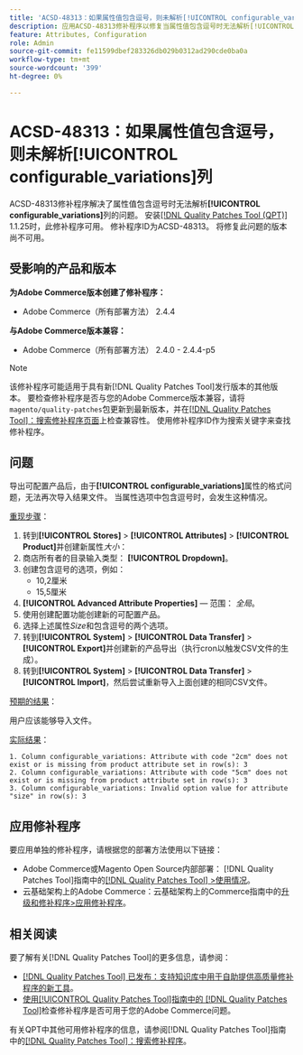 ```yaml
---
title: 'ACSD-48313：如果属性值包含逗号，则未解析[!UICONTROL configurable_variations]列'
description: 应用ACSD-48313修补程序以修复当属性值包含逗号时无法解析[!UICONTROL configurable_variations]列的Adobe Commerce问题。
feature: Attributes, Configuration
role: Admin
source-git-commit: fe11599dbef283326db029b0312ad290cde0ba0a
workflow-type: tm+mt
source-wordcount: '399'
ht-degree: 0%

---
```


# ACSD-48313：如果属性值包含逗号，则未解析&#x200B;**[!UICONTROL configurable_variations]**&#x200B;列

ACSD-48313修补程序解决了属性值包含逗号时无法解析&#x200B;**[!UICONTROL configurable_variations]**&#x200B;列的问题。 安装[[!DNL Quality Patches Tool (QPT)]](https://experienceleague.adobe.com/en/docs/commerce-knowledge-base/kb/announcements/commerce-announcements/magento-quality-patches-released-new-tool-to-self-serve-quality-patches) 1.1.25时，此修补程序可用。 修补程序ID为ACSD-48313。 将修复此问题的版本尚不可用。

## 受影响的产品和版本

**为Adobe Commerce版本创建了修补程序：**
* Adobe Commerce（所有部署方法） 2.4.4

**与Adobe Commerce版本兼容：**
* Adobe Commerce（所有部署方法） 2.4.0 - 2.4.4-p5

>[!NOTE]
>
>该修补程序可能适用于具有新[!DNL Quality Patches Tool]发行版本的其他版本。 要检查修补程序是否与您的Adobe Commerce版本兼容，请将`magento/quality-patches`包更新到最新版本，并在[[!DNL Quality Patches Tool]：搜索修补程序页面](https://experienceleague.adobe.com/tools/commerce-quality-patches/index.html)上检查兼容性。 使用修补程序ID作为搜索关键字来查找修补程序。

## 问题

导出可配置产品后，由于&#x200B;**[!UICONTROL configurable_variations]**&#x200B;属性的格式问题，无法再次导入结果文件。 当属性选项中包含逗号时，会发生这种情况。

<u>重现步骤</u>：

1. 转到&#x200B;**[!UICONTROL Stores]** > **[!UICONTROL Attributes]** > **[!UICONTROL Product]**&#x200B;并创建新属性&#x200B;_大小_：
1. 商店所有者的目录输入类型： **[!UICONTROL Dropdown]**。
1. 创建包含逗号的选项，例如：
   * 10,2厘米
   * 15,5厘米
1. **[!UICONTROL Advanced Attribute Properties]** — 范围： _全局_。
1. 使用创建配置功能创建新的可配置产品。
1. 选择上述属性&#x200B;_Size_&#x200B;和包含逗号的两个选项。
1. 转到&#x200B;**[!UICONTROL System]** > **[!UICONTROL Data Transfer]** > **[!UICONTROL Export]**&#x200B;并创建新的产品导出（执行cron以触发CSV文件的生成）。
1. 转到&#x200B;**[!UICONTROL System]** > **[!UICONTROL Data Transfer]** > **[!UICONTROL Import]**，然后尝试重新导入上面创建的相同CSV文件。

<u>预期的结果</u>：

用户应该能够导入文件。

<u>实际结果</u>：

```
1. Column configurable_variations: Attribute with code "2cm" does not exist or is missing from product attribute set in row(s): 3
2. Column configurable_variations: Attribute with code "5cm" does not exist or is missing from product attribute set in row(s): 3
3. Column configurable_variations: Invalid option value for attribute "size" in row(s): 3
```

## 应用修补程序

要应用单独的修补程序，请根据您的部署方法使用以下链接：

* Adobe Commerce或Magento Open Source内部部署： [!DNL Quality Patches Tool]指南中的[[!DNL Quality Patches Tool] >使用情况](/help/tools/quality-patches-tool/usage.md)。
* 云基础架构上的Adobe Commerce：云基础架构上的Commerce指南中的[升级和修补程序>应用修补程序](https://experienceleague.adobe.com/docs/commerce-cloud-service/user-guide/develop/upgrade/apply-patches.html)。


## 相关阅读

要了解有关[!DNL Quality Patches Tool]的更多信息，请参阅：

* [[!DNL Quality Patches Tool] 已发布：支持知识库中用于自助提供高质量修补程序的新工具](https://experienceleague.adobe.com/en/docs/commerce-knowledge-base/kb/announcements/commerce-announcements/magento-quality-patches-released-new-tool-to-self-serve-quality-patches)。
* [使用[!UICONTROL Quality Patches Tool]指南中的 [!DNL Quality Patches Tool]](/help/tools/quality-patches-tool/patches-available-in-qpt/check-patch-for-magento-issue-with-magento-quality-patches.md)检查修补程序是否可用于您的Adobe Commerce问题。


有关QPT中其他可用修补程序的信息，请参阅[!DNL Quality Patches Tool]指南中的[[!DNL Quality Patches Tool]：搜索修补程序](https://experienceleague.adobe.com/tools/commerce-quality-patches/index.html)。
